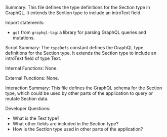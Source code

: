 Summary:
This file defines the type definitions for the Section type in GraphQL. It extends the Section type to include an introText field.

Import statements:
- `gql` from `graphql-tag`: a library for parsing GraphQL queries and mutations.

Script Summary:
The `typeDefs` constant defines the GraphQL type definitions for the Section type. It extends the Section type to include an introText field of type Text.

Internal Functions:
None.

External Functions:
None.

Interaction Summary:
This file defines the GraphQL schema for the Section type, which could be used by other parts of the application to query or mutate Section data.

Developer Questions:
- What is the Text type?
- What other fields are included in the Section type?
- How is the Section type used in other parts of the application?